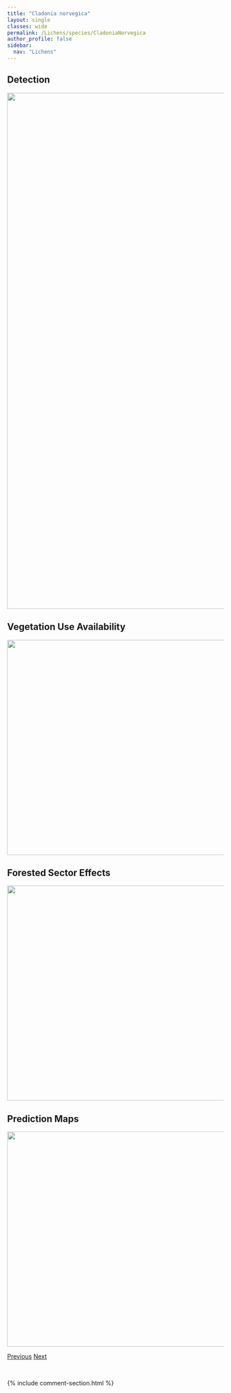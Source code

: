 ```yaml
---
title: "Cladonia norvegica"
layout: single
classes: wide
permalink: /Lichens/species/CladoniaNorvegica
author_profile: false
sidebar:
  nav: "Lichens"
---
```


<h2>Detection</h2>

<a href="https://drive.google.com/uc?export=view&id=1pakxNRmV-wSrCmwa-vhnKtbKeCeIEJAf">
<img src="https://drive.google.com/uc?export=view&id=1pakxNRmV-wSrCmwa-vhnKtbKeCeIEJAf" height = "1200" width = "800">
</a>


<h2>Vegetation Use Availability</h2>

<a href="https://drive.google.com/uc?export=view&id=1DVaFguGkAbt8LPNRXFXP6H3XKZ6d-0Fs">
<img src="https://drive.google.com/uc?export=view&id=1DVaFguGkAbt8LPNRXFXP6H3XKZ6d-0Fs" height = "500" width = "1000">
</a>


<h2>Forested Sector Effects</h2>

<a href="https://drive.google.com/uc?export=view&id=1Fk1GxMXjxf2cLCVVXvEBdOWbIoMV7oTX">
<img src="https://drive.google.com/uc?export=view&id=1Fk1GxMXjxf2cLCVVXvEBdOWbIoMV7oTX" height = "500" width = "1000">
</a>


<h2>Prediction Maps</h2>

<a href="https://drive.google.com/uc?export=view&id=1nOMRq0YYIZcPF-DFOYEIHeXaAY_w0KEU">
<img src="https://drive.google.com/uc?export=view&id=1nOMRq0YYIZcPF-DFOYEIHeXaAY_w0KEU" height = "500" width = "1000">
</a>


<a href="/DevelopmentWebsite/Lichens/species/CladoniaMultiformis" class="pagination--pager" title="Cladonia multiformis">Previous</a> <a href="/DevelopmentWebsite/Lichens/species/CladoniaNovochlorophaea" class="pagination--pager" title="Cladonia novochlorophaea">Next</a>

<p>&nbsp;</p>

{% include comment-section.html %}
